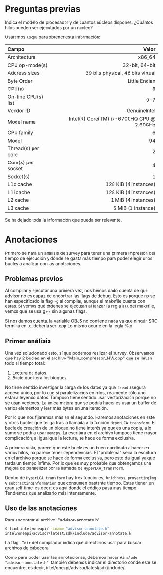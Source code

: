 # Preguntas previas

Indica el modelo de procesador y de cuantos núcleos dispones.
¿Cuántos hilos pueden ser ejecutados por un núcleo?

Usaremos `lscpu` para obtener esta información:

| Campo | Valor |
| :-- | --: |
| Architecture | x86\_64 |
| CPU op-mode(s) | 32-bit, 64-bit |
| Address sizes | 39 bits physical, 48 bits virtual|
| Byte Order | Little Endian |
| CPU(s) | 8 |
| On-line CPU(s) list | 0-7 |
| Vendor ID | GenuineIntel |
| Model name | Intel(R) Core(TM) i7-6700HQ CPU @ 2.60GHz |
| CPU family | 6 |
| Model | 94 |
| Thread(s) per core | 2 |
| Core(s) per socket | 4 |
| Socket(s) | 1 |
| L1d cache | 128 KiB (4 instances) |
| L1i cache | 128 KiB (4 instances) |
| L2 cache | 1 MiB (4 instances) |
| L3 cache | 6 MiB (1 instance) |

Se ha dejado toda la información que pueda ser relevante.


# Anotaciones

Primero se hará un análisis de survey para tener una primera impresión del tiempo de ejecución y dónde se gasta más tiempo para poder elegir unos bucles a analizar con las anotaciones.

## Problemas previos

Al compilar y ejecutar una primera vez, nos hemos dado cuenta de que advisor no es capaz de encontrar las flags de debug.
Esto es porque no se han especificado la flag `-g` al compilar, aunque el makefile cuenta con estas.
Si vemos qué órdenes se ejecutan al lanzar la regla `all` del makefile, vemos que se usa g++ sin algunas flags.

Si nos damos cuenta, la variable OBJS no contiene nada ya que ningún SRC termina en .c, debería ser .cpp
Lo mismo ocurre en la regla %.o

## Primer análisis

Una vez solucionado esto, sí que podemos realizar el survey.
Observamos que hay 2 bucles en el archivo "Main\_compressor\_HW.cpp" que se llevan todo el tiempo total:

1. Lectura de datos.
2. Bucle que itera los bloques.

No tiene sentido investigar la carga de los datos ya que `fread` asegura acceso único, por lo que si paralelizamos en hilos, realmente sólo uno estaría leyendo datos.
Tampoco tiene sentido usar vectorización porque no se usan vectores.
La única mejora que se podría hacer es usar un búffer de varios elementos y leer más bytes en una iteración.

Por lo que nos fijaremos más en el segundo.
Haremos anotaciones en este y otros bucles que tenga tras la llamada a la función `HyperLCA_transform`.
El bucle de creación de un bloque no tiene interés ya que es una copia, a lo sumo se podría usar `memcpy`.
La escritura en el archivo tampoco tiene mayor complicación, al igual que la lectura, se hace de forma exclusiva.

A primera vista, parece que este bucle es un buen candidato a hacer en varios hilos, no parece tener dependencias.
El "problema" sería la escritura en el archivo porque se hace de forma exclusiva, pero esto da igual ya que tarda un tiempo ínfimo.
Por lo que es muy probable que obtengamos una mejora de paralelizar por la llamada de `HyperLCA_transform`.

Dentro de `HyperLCA_transform` hay tres funciones, `brighness`, `proyectingImg` y `subtractingInformation` que consumen bastante tiempo.
Estas tienen un gran self time, es decir, es aquí donde el código pasa más tiempo.
Tendremos que analizarlo más intensamente.

## Uso de las anotaciones

Para encontrar el archivo: "advisor-annotate.h"

``` Bash
$ find intel/oneapi/ -iname "advisor-annotate.h"
intel/oneapi/advisor/latest/sdk/include/advisor-annotate.h
```

La flag `-Idir` del compilador indica qué directorios usar para buscar archivos de cabecera.

Como para poder usar las annotaciones, debemos hacer `#include "advisor-annotate.h"`, también debemos indicar el directorio donde este se encuentre, es decir, intel/oneapi/advisor/latest/sdk/include/.

